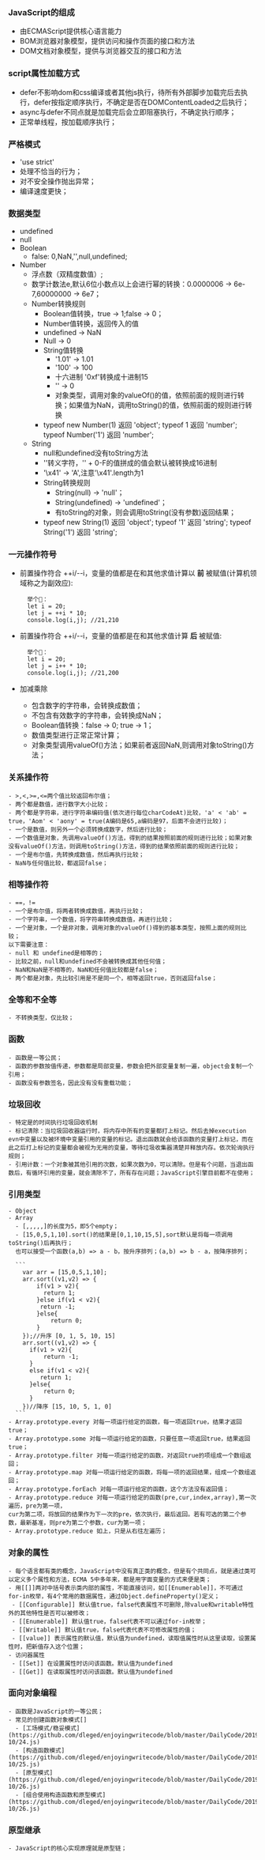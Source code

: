 ### JavaScript的组成
  - 由ECMAScript提供核心语言能力
  - BOM浏览器对象模型，提供访问和操作页面的接口和方法
  - DOM文档对象模型，提供与浏览器交互的接口和方法

### script属性加载方式
  - defer不影响dom和css编译或者其他js执行，待所有外部脚步加载完后去执行，defer按指定顺序执行，不确定是否在DOMContentLoaded之后执行；
  - async与defer不同点就是加载完后会立即阻塞执行，不确定执行顺序；
  - 正常单线程，按加载顺序执行；

### 严格模式
  - 'use strict'
  - 处理不恰当的行为；
  - 对不安全操作抛出异常；
  - 编译速度更快；

### 数据类型
  - undefined
  - null
  - Boolean
    - false: 0,NaN,'',null,undefined;
  - Number
    - 浮点数（双精度数值）;
    - 数学计数法e,默认6位小数点以上会进行幂的转换：0.0000006 -> 6e-7,60000000 -> 6e7；
    - Number转换规则
      - Boolean值转换，true -> 1;false -> 0；
      - Number值转换，返回传入的值
      - undefined -> NaN
      - Null -> 0
      - String值转换
        - '1.01' -> 1.01
        - '100' -> 100
        - 十六进制 '0xf'转换成十进制15
        - '' -> 0
        - 对象类型，调用对象的valueOf()的值，依照前面的规则进行转换；如果值为NaN，调用toString()的值，依照前面的规则进行转换
      - typeof new Number(1) 返回 'object'; typeof 1 返回 'number'; typeof Number('1') 返回 'number';  
    - String
      - null和undefined没有toString方法
      - '\'转义字符，'\' + 0-F的值拼成的值会默认被转换成16进制
      - '\x41' -> 'A',注意'\x41'.length为1
      - String转换规则
        - String(null) -> 'null'；
        - String(undefined) -> 'undefined'；
        - 有toString的对象，则会调用toString(没有参数)返回结果；
      - typeof new String(1) 返回 'object'; typeof '1' 返回 'string'; typeof String('1') 返回 'string';  

### 一元操作符号
  - 前置操作符合 ++i/--i，变量的值都是在和其他求值计算以 **前** 被赋值(计算机领域称之为副效应):
      ```
        举个🌰：
        let i = 20;
        let j = ++i * 10;
        console.log(i,j); //21,210
      ```
  - 前置操作符合 ++i/--i，变量的值都是在和其他求值计算 **后** 被赋值:
      ```
        举个🌰：
        let i = 20;
        let j = i++ * 10;
        console.log(i,j); //21,200
      ```

  - 加减乘除
    - 包含数字的字符串，会转换成数值；
    - 不包含有效数字的字符串，会转换成NaN；
    - Boolean值转换：false -> 0; true -> 1；
    - 数值类型进行正常正常计算；
    - 对象类型调用valueOf()方法；如果前者返回NaN,则调用对象toString()方法；

### 关系操作符
    - >,<,>=,<=两个值比较返回布尔值；
    - 两个都是数值，进行数字大小比较；
    - 两个都是字符串，进行字符串编码值(依次进行每位charCodeAt)比较，'a' < 'ab' = true，'Aom' < 'aony' = true(A编码是65,a编码是97，后面不会进行比较)；
    - 一个是数值，则另外一个必须转换成数字，然后进行比较；
    - 一个数值是对象，先调用valueOf()方法，得到的结果按照前面的规则进行比较；如果对象没有valueOf()方法，则调用toString()方法，得到的结果依照前面的规则进行比较；
    - 一个是布尔值，先转换成数值，然后再执行比较；
    - NaN与任何值比较，都返回false；

### 相等操作符
    - ==，!=
    - 一个是布尔值，将两者转换成数值，再执行比较；
    - 一个字符串，一个数值，将字符串转换成数值，再进行比较；
    - 一个是对象，一个是非对象，调用对象的valueOf()得到的基本类型，按照上面的规则比较；
    以下需要注意：
    - null 和 undefined是相等的；
    - 比较之前，null和undefined不会被转换成其他任何值；
    - NaN和NaN是不相等的，NaN和任何值比较都是false；
    - 两个都是对象，先比较引用是不是同一个，相等返回true，否则返回false；

### 全等和不全等
    - 不转换类型，仅比较；


### 函数
    - 函数是一等公民；
    - 函数的参数按值传递，参数都是局部变量，参数会把外部变量复制一遍，object会复制一个引用；
    - 函数没有参数签名，因此没有没有重载功能；

### 垃圾回收
    - 特定是的时间执行垃圾回收机制
    - 标记清除：当垃圾回收器运行时，将内存中所有的变量都打上标记。然后去掉execution evn中变量以及被环境中变量引用的变量的标记。退出函数就会给该函数的变量打上标记，而在此之后打上标记的变量都会被视为无用的变量，等待垃圾收集器清楚并释放内存。依次轮询执行规则；
    - 引用计数：一个对象被其他引用的次数，如果次数为0，可以清除。但是有个问题，当退出函数后，有循环引用的变量，就会清除不了，所有存在问题；JavaScript引擎目前都不在使用；

### 引用类型
    - Object
    - Array
      - [,,,,,]的长度为5，即5个empty；
      - [15,0,5,1,10].sort()的结果是[0,1,10,15,5],sort默认是将每一项调用toString()后再执行；
      也可以接受一个函数(a,b) => a - b，按升序排列；(a,b) => b - a，按降序排列；

      ```
        var arr = [15,0,5,1,10];
        arr.sort((v1,v2) => {
            if(v1 > v2){
              return 1;
            }else if(v1 < v2){
           	 return -1;
            }else{
                return 0;
            }
        });//升序 [0, 1, 5, 10, 15]
        arr.sort((v1,v2) => {
          if(v1 > v2){
              return -1;
          }
          else if(v1 < v2){
          	 return 1;
          }else{
              return 0;
          }
        })//降序 [15, 10, 5, 1, 0]
      ```
    - Array.prototype.every 对每一项运行给定的函数，每一项返回true，结果才返回true；
    - Array.prototype.some 对每一项运行给定的函数，只要任意一项返回true，结果返回true；    
    - Array.prototype.filter 对每一项运行给定的函数，对返回true的项组成一个数组返回；
    - Array.prototype.map 对每一项运行给定的函数，将每一项的返回结果，组成一个数组返回；
    - Array.prototype.forEach 对每一项运行给定的函数，这个方法没有返回值；
    - Array.prototype.reduce 对每一项运行给定的函数(pre,cur,index,array),第一次遍历，pre为第一项，
    cur为第二项，将放回的结果作为下一次的pre，依次执行，最后返回。若有可选的第二个参数，最新基准，则pre为第二个参数，cur为第一项；
    - Array.prototype.reduce 如上，只是从右往左遍历；

### 对象的属性
    - 每个语言都有类的概念，JavaScript中没有真正类的概念，但是有个共同点，就是通过类可以定义多个属性和方法，ECMA 5中多年来，都是用字面变量的方式来便是类；
    - 用[[]]两对中括号表示类内部的属性，不能直接访问，如[[Enumerable]]，不可通过for-in枚举，有4个常用的数据属性，通过Object.defineProperty()定义；
     - [[Configurable]] 默认值true，false代表属性不可删除,除value和writable特性外的其他特性是否可以被修改；
     - [[Enumerable]] 默认值true，false代表不可以通过for-in枚举；
     - [[Writable]] 默认值true，false代表代表不可修改属性的值；
     - [[value]] 表示属性的默认值，默认值为undefined，读取值属性时从这里读取，设置属性时，把新值存入这个位置；
    - 访问器属性
     - [[Set]] 在设置属性时访问该函数。默认值为undefined
     - [[Get]] 在读取属性时访问该函数。默认值为undefined
### 面向对象编程
    - 函数是JavaScript的一等公民；
    - 常见的创建函数对象模式[]
      - [工场模式/稳妥模式](https://github.com/dleged/enjoyingwritecode/blob/master/DailyCode/2019-10/24.js)
      - [构造函数模式](https://github.com/dleged/enjoyingwritecode/blob/master/DailyCode/2019-10/25.js)
      - [原型模式](https://github.com/dleged/enjoyingwritecode/blob/master/DailyCode/2019-10/26.js)
      - [组合使用构造函数和原型模式](https://github.com/dleged/enjoyingwritecode/blob/master/DailyCode/2019-10/26.js)

### 原型继承
    - JavaScript的核心实现原理就是原型链；
